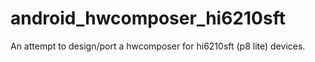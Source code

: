 # android_hwcomposer_hi6210sft
An attempt to design/port a hwcomposer for hi6210sft (p8 lite) devices.
